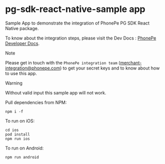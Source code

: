 # pg-sdk-react-native-sample app
Sample App to demonstrate the integration of PhonePe PG SDK React Native package.

To know about the integration steps, please visit the Dev Docs : [PhonePe Developer Docs](https://developer.phonepe.com/v1/docs/react-native-sdk-integration-standard).

> [!NOTE]
> Please get in touch with the ```PhonePe integration team``` (merchant-integration@phonepe.com) to get your secret keys and to know about how to use this app.

> [!WARNING]  
> Without valid input this sample app will not work.

Pull dependencies from NPM:
```
npm i -f
```

To run on iOS:
```
cd ios
pod install
npm run ios
```

To run on Android:
```
npm run android
```
